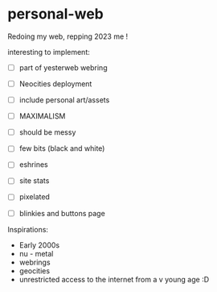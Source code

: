 # personal-web
Redoing my web, repping 2023 me ! 



interesting to implement:
- [ ] part of yesterweb webring
- [ ] Neocities deployment
- [ ] include personal art/assets 
- [ ] MAXIMALISM
- [ ] should be messy
- [ ] few bits (black and white)
- [ ] eshrines
- [ ] site stats
- [ ] pixelated
- [ ] blinkies and buttons page


Inspirations:
- Early 2000s
- nu - metal 
- webrings
- geocities
- unrestricted access to the internet from a v young age :D
  
